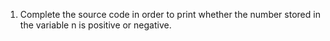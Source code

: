 1. Complete the source code in order to print whether the number stored in the variable n is positive or negative.
